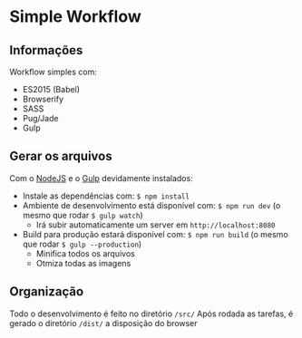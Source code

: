 # Simple Workflow

## Informações

Workflow simples com:

* ES2015 (Babel)
* Browserify
* SASS
* Pug/Jade
* Gulp


## Gerar os arquivos

Com o [NodeJS](https://nodejs.org/en/) e o [Gulp](http://gulpjs.com/) devidamente instalados:

* Instale as dependências com: `$ npm install`
* Ambiente de desenvolvimento está disponível com: `$ npm run dev` (o mesmo que rodar `$ gulp watch`)
    * Irá subir automaticamente um server em `http://localhost:8080`
* Build para produção estará disponível com: `$ npm run build` (o mesmo que rodar `$ gulp --production`)
    * Minifica todos os arquivos
    * Otmiza todas as imagens


## Organização

Todo o desenvolvimento é feito no diretório `/src/`
Após rodada as tarefas, é gerado o diretório `/dist/` a disposição do browser
